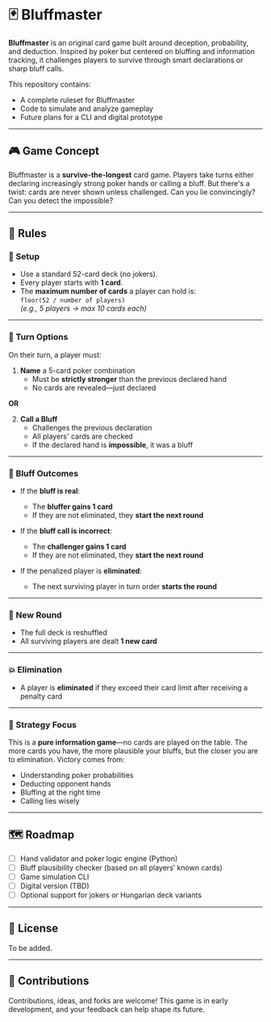 # 🃏 Bluffmaster

**Bluffmaster** is an original card game built around deception, probability, and deduction. Inspired by poker but centered on bluffing and information tracking, it challenges players to survive through smart declarations or sharp bluff calls.

This repository contains:
- A complete ruleset for Bluffmaster
- Code to simulate and analyze gameplay
- Future plans for a CLI and digital prototype

---

## 🎮 Game Concept

Bluffmaster is a **survive-the-longest** card game. Players take turns either declaring increasingly strong poker hands or calling a bluff. But there's a twist: cards are never shown unless challenged. Can you lie convincingly? Can you detect the impossible?

---

## 📜 Rules

### 🔧 Setup
- Use a standard 52-card deck (no jokers).
- Every player starts with **1 card**.
- The **maximum number of cards** a player can hold is:  
  `floor(52 / number of players)`  
  _(e.g., 5 players → max 10 cards each)_

---

### 🔁 Turn Options
On their turn, a player must:
1. **Name** a 5-card poker combination  
   - Must be **strictly stronger** than the previous declared hand  
   - No cards are revealed—just declared  

**OR**

2. **Call a Bluff**  
   - Challenges the previous declaration  
   - All players' cards are checked
   - If the declared hand is **impossible**, it was a bluff

---

### 🤥 Bluff Outcomes
- If the **bluff is real**:
  - The **bluffer gains 1 card**
  - If they are not eliminated, they **start the next round**

- If the **bluff call is incorrect**:
  - The **challenger gains 1 card**
  - If they are not eliminated, they **start the next round**

- If the penalized player is **eliminated**:
  - The next surviving player in turn order **starts the round**

---

### 🔄 New Round
- The full deck is reshuffled
- All surviving players are dealt **1 new card**

---

### 💥 Elimination
- A player is **eliminated** if they exceed their card limit after receiving a penalty card

---

### 🧠 Strategy Focus

This is a **pure information game**—no cards are played on the table. The more cards you have, the more plausible your bluffs, but the closer you are to elimination. Victory comes from:
- Understanding poker probabilities
- Deducting opponent hands
- Bluffing at the right time
- Calling lies wisely

---

## 🗺️ Roadmap

- [ ] Hand validator and poker logic engine (Python)
- [ ] Bluff plausibility checker (based on all players’ known cards)
- [ ] Game simulation CLI
- [ ] Digital version (TBD)
- [ ] Optional support for jokers or Hungarian deck variants

---

## 📄 License
To be added.

---

## 🤝 Contributions

Contributions, ideas, and forks are welcome! This game is in early development, and your feedback can help shape its future.
